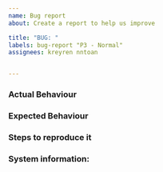 ```yaml
---
name: Bug report
about: Create a report to help us improve

title: "BUG: "
labels: bug-report "P3 - Normal"
assignees: kreyren nntoan


---
```


### Actual Behaviour
<!-- Describe how the bug manifests. -->

### Expected Behaviour
<!-- State here what the feature should enable the user to do. -->

### Steps to reproduce it
<!-- Add steps to reproduce bugs or add information on the place where the feature should be implemented. Add links to a sample deployment or code. -->

### System information:
<!-- Add information about the system your facing this bug on. If you think this is irrelevant or if it's a UI bug or a feature request, please remove this section -->
